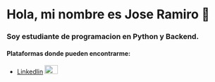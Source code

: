 # Hola, mi nombre es Jose Ramiro 👋

### Soy estudiante de programacion en Python y Backend.

#### Plataformas donde pueden encontrarme:
- [Linkedlin](https://www.linkedin.com/in/ramirofordev01?lipi=urn%3Ali%3Apage%3Ad_flagship3_profile_view_base_contact_details%3BmHkNlLP1TyqPmhK6dTvY5g%3D%3D) <img src = "https://e7.pngegg.com/pngimages/936/303/png-clipart-white-in-log-linkedin-icon-square-icons-logos-emojis-social-media-icons.png](https://images.icon-icons.com/1043/PNG/512/social_media_icons_flat_shadow_set_512x512_0010_linkedin_icon-icons.com_76459.png" width = 30 height = 20>
